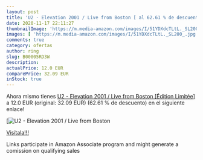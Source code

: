 ```yaml
---
layout: post
title: 'U2 - Elevation 2001 / Live from Boston [ al 62.61 % de descuento'
date: 2020-11-17 22:11:27
thumbnailImage: 'https://m.media-amazon.com/images/I/51YDXdcTLtL._SL200_.jpg'
images: [ 'https://m.media-amazon.com/images/I/51YDXdcTLtL._SL200_.jpg' ]
comments: true
category: ofertas
author: ring
slug: B00005RD3W
description:
actualPrice: 12.0 EUR
comparePrice: 32.09 EUR
inStock: true
---
```


Ahora mismo tienes [U2 - Elevation 2001 / Live from Boston [Édition Limitée]](https://www.amazon.fr/dp/B00005RD3W/?tag=tolees0d-21) a 12.0 EUR (original: 32.09 EUR) (62.61 %  de descuento) en el siguiente enlace!

[![U2 - Elevation 2001 / Live from Boston [](https://m.media-amazon.com/images/I/51YDXdcTLtL._SL200_.jpg)](https://www.amazon.fr/dp/B00005RD3W/?tag=tolees0d-21)

[Visítala!!!](https://www.amazon.fr/dp/B00005RD3W/?tag=tolees0d-21)

Links participate in Amazon Associate program and might generate a comission on qualifying sales
